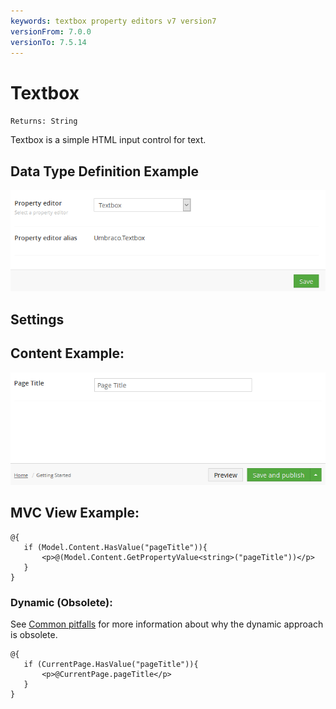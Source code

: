 ```yaml
---
keywords: textbox property editors v7 version7
versionFrom: 7.0.0
versionTo: 7.5.14
---
```


# Textbox

`Returns: String`

Textbox is a simple HTML input control for text.

## Data Type Definition Example

![Textbox Data Type Definition](images/textbox/7/Textbox-DataType.png)

## Settings

## Content Example:

![Textbox Content Example](images/textbox/7/Textbox-Content.png)

## MVC View Example:

	@{
	   if (Model.Content.HasValue("pageTitle")){
	       <p>@(Model.Content.GetPropertyValue<string>("pageTitle"))</p>
	   }
	}


### Dynamic (Obsolete):

See [Common pitfalls](https://our.umbraco.org/documentation/reference/Common-Pitfalls/#dynamics) for more information about why the dynamic approach is obsolete.

	@{
	   if (CurrentPage.HasValue("pageTitle")){
	       <p>@CurrentPage.pageTitle</p>
	   }
	}
